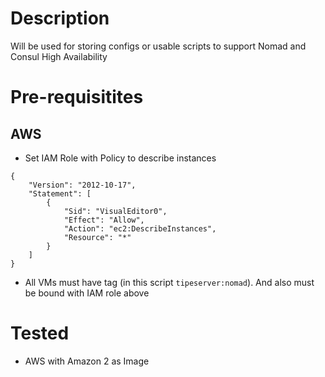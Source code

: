 # Description
Will be used for storing configs or usable scripts to support Nomad and Consul High Availability
# Pre-requisitites
## AWS
* Set IAM Role with Policy to describe instances
```
{
    "Version": "2012-10-17",
    "Statement": [
        {
            "Sid": "VisualEditor0",
            "Effect": "Allow",
            "Action": "ec2:DescribeInstances",
            "Resource": "*"
        }
    ]
}
```
* All VMs must have tag (in this script `tipeserver:nomad`). And also must be bound with IAM role above
# Tested
* AWS with Amazon 2 as Image
